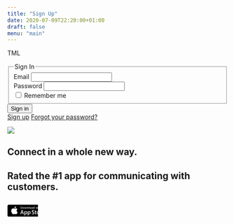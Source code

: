 ```yaml
---
title: "Sign Up"
date: 2020-07-09T22:20:00+01:00
draft: false
menu: "main"
---
```


TML
<main class="pa4 black-80">
  <form class="measure center">
    <fieldset id="sign_up" class="ba b--transparent ph0 mh0">
      <legend class="f4 fw6 ph0 mh0">Sign In</legend>
      <div class="mt3">
        <label class="db fw6 lh-copy f6" for="email-address">Email</label>
        <input class="pa2 input-reset ba bg-transparent hover-bg-black hover-white w-100" type="email" name="email-address"  id="email-address">
      </div>
      <div class="mv3">
        <label class="db fw6 lh-copy f6" for="password">Password</label>
        <input class="b pa2 input-reset ba bg-transparent hover-bg-black hover-white w-100" type="password" name="password"  id="password">
      </div>
      <label class="pa0 ma0 lh-copy f6 pointer"><input type="checkbox"> Remember me</label>
    </fieldset>
    <div class="">
      <input class="b ph3 pv2 input-reset ba b--black bg-transparent grow pointer f6 dib" type="submit" value="Sign in">
    </div>
    <div class="lh-copy mt3">
      <a href="#0" class="f6 link dim black db">Sign up</a>
      <a href="#0" class="f6 link dim black db">Forgot your password?</a>
    </div>
  </form>
</main>


<p class="pre measure">
<div class="outline bg-white fl w-100 pa2"><section class="flex-ns vh-10 items-center">
  <div class="mw6 ph5">
    <img src="http://tachyons.io/img/iPhone7Vertical.jpg"> 
  </div>
  <div class="tc tl-ns ph3">
    <h1 class="f3 f1-l fw2 mb3 mt4 mt0-ns">Connect in a whole new way.</h1>
    <h2 class="f5 f3-l fw1 mb4 mb5-l lh-title">Rated the #1 app for communicating with customers.</h2>
    <a href="https://www.amazon.com/Apple-iPhone-Warranty-Unlocked-Cellphone/dp/B015E8UTIU/ref=sr_1_2?ie=UTF8&qid=1481330742&sr=8-2&keywords=iphone+6s" class="dib grow">
      <svg version="1.1" id="US_UK_Download_on_the" xmlns="http://www.w3.org/2000/svg" xmlns:xlink="http://www.w3.org/1999/xlink"
        x="0px" y="0px" width="70px" height="50px" viewBox="0 0 100 40" enable-background="new 0 0 100 40" xml:space="preserve">
        <g>
          <path fill="#A6A6A6" d="M130.197,40H4.729C2.122,40,0,37.872,0,35.267V4.726C0,2.12,2.122,0,4.729,0h125.468
          C132.803,0,135,2.12,135,4.726v30.541C135,37.872,132.803,40,130.197,40L130.197,40z"/>
          <path d="M134.032,35.268c0,2.116-1.714,3.83-3.834,3.83H4.729c-2.119,0-3.839-1.714-3.839-3.83V4.725
          c0-2.115,1.72-3.835,3.839-3.835h125.468c2.121,0,3.834,1.72,3.834,3.835L134.032,35.268L134.032,35.268z"/>
          <g>
            <g>
              <path fill="#FFFFFF" d="M30.128,19.784c-0.029-3.223,2.639-4.791,2.761-4.864c-1.511-2.203-3.853-2.504-4.676-2.528
              c-1.967-0.207-3.875,1.177-4.877,1.177c-1.022,0-2.565-1.157-4.228-1.123c-2.14,0.033-4.142,1.272-5.24,3.196
              c-2.266,3.923-0.576,9.688,1.595,12.859c1.086,1.553,2.355,3.287,4.016,3.226c1.625-0.067,2.232-1.036,4.193-1.036
              c1.943,0,2.513,1.036,4.207,0.997c1.744-0.028,2.842-1.56,3.89-3.127c1.255-1.78,1.759-3.533,1.779-3.623
              C33.507,24.924,30.161,23.647,30.128,19.784z"/>
              <path fill="#FFFFFF" d="M26.928,10.306c0.874-1.093,1.472-2.58,1.306-4.089c-1.265,0.056-2.847,0.875-3.758,1.944
              c-0.806,0.942-1.526,2.486-1.34,3.938C24.557,12.205,26.016,11.382,26.928,10.306z"/>
            </g>
          </g>
          <g>
            <path fill="#FFFFFF" d="M53.645,31.504h-2.271l-1.244-3.909h-4.324l-1.185,3.909h-2.211l4.284-13.308h2.646L53.645,31.504z
            M49.755,25.955L48.63,22.48c-0.119-0.355-0.342-1.191-0.671-2.507h-0.04c-0.131,0.566-0.342,1.402-0.632,2.507l-1.105,3.475
            H49.755z"/>
            <path fill="#FFFFFF" d="M64.662,26.588c0,1.632-0.441,2.922-1.323,3.869c-0.79,0.843-1.771,1.264-2.942,1.264
            c-1.264,0-2.172-0.454-2.725-1.362h-0.04v5.055h-2.132V25.067c0-1.026-0.027-2.079-0.079-3.159h1.875l0.119,1.521h0.04
            c0.711-1.146,1.79-1.718,3.238-1.718c1.132,0,2.077,0.447,2.833,1.342C64.284,23.949,64.662,25.127,64.662,26.588z M62.49,26.666
            c0-0.934-0.21-1.704-0.632-2.31c-0.461-0.632-1.08-0.948-1.856-0.948c-0.526,0-1.004,0.176-1.431,0.523
            c-0.428,0.35-0.708,0.807-0.839,1.373c-0.066,0.264-0.099,0.48-0.099,0.65v1.6c0,0.698,0.214,1.287,0.642,1.768
            s0.984,0.721,1.668,0.721c0.803,0,1.428-0.31,1.875-0.928C62.266,28.496,62.49,27.68,62.49,26.666z"/>
            <path fill="#FFFFFF" d="M75.699,26.588c0,1.632-0.441,2.922-1.324,3.869c-0.789,0.843-1.77,1.264-2.941,1.264
            c-1.264,0-2.172-0.454-2.724-1.362H68.67v5.055h-2.132V25.067c0-1.026-0.027-2.079-0.079-3.159h1.875l0.119,1.521h0.04
            c0.71-1.146,1.789-1.718,3.238-1.718c1.131,0,2.076,0.447,2.834,1.342C75.32,23.949,75.699,25.127,75.699,26.588z M73.527,26.666
            c0-0.934-0.211-1.704-0.633-2.31c-0.461-0.632-1.078-0.948-1.855-0.948c-0.527,0-1.004,0.176-1.432,0.523
            c-0.428,0.35-0.707,0.807-0.838,1.373c-0.065,0.264-0.099,0.48-0.099,0.65v1.6c0,0.698,0.214,1.287,0.64,1.768
            c0.428,0.48,0.984,0.721,1.67,0.721c0.803,0,1.428-0.31,1.875-0.928C73.303,28.496,73.527,27.68,73.527,26.666z"/>
            <path fill="#FFFFFF" d="M88.039,27.772c0,1.132-0.393,2.053-1.182,2.764c-0.867,0.777-2.074,1.165-3.625,1.165
            c-1.432,0-2.58-0.276-3.449-0.829l0.494-1.777c0.936,0.566,1.963,0.85,3.082,0.85c0.803,0,1.428-0.182,1.877-0.544
            c0.447-0.362,0.67-0.848,0.67-1.454c0-0.54-0.184-0.995-0.553-1.364c-0.367-0.369-0.98-0.712-1.836-1.029
            c-2.33-0.869-3.494-2.142-3.494-3.816c0-1.094,0.408-1.991,1.225-2.689c0.814-0.699,1.9-1.048,3.258-1.048
            c1.211,0,2.217,0.211,3.02,0.632l-0.533,1.738c-0.75-0.408-1.598-0.612-2.547-0.612c-0.75,0-1.336,0.185-1.756,0.553
            c-0.355,0.329-0.533,0.73-0.533,1.205c0,0.526,0.203,0.961,0.611,1.303c0.355,0.316,1,0.658,1.936,1.027
            c1.145,0.461,1.986,1,2.527,1.618C87.77,26.081,88.039,26.852,88.039,27.772z"/>
            <path fill="#FFFFFF" d="M95.088,23.508h-2.35v4.659c0,1.185,0.414,1.777,1.244,1.777c0.381,0,0.697-0.033,0.947-0.099l0.059,1.619
            c-0.42,0.157-0.973,0.236-1.658,0.236c-0.842,0-1.5-0.257-1.975-0.77c-0.473-0.514-0.711-1.376-0.711-2.587v-4.837h-1.4v-1.6h1.4
            v-1.757l2.094-0.632v2.389h2.35V23.508z"/>
            <path fill="#FFFFFF" d="M105.691,26.627c0,1.475-0.422,2.686-1.264,3.633c-0.883,0.975-2.055,1.461-3.516,1.461
            c-1.408,0-2.529-0.467-3.365-1.401s-1.254-2.113-1.254-3.534c0-1.487,0.43-2.705,1.293-3.652c0.861-0.948,2.023-1.422,3.484-1.422
            c1.408,0,2.541,0.467,3.396,1.402C105.283,24.021,105.691,25.192,105.691,26.627z M103.479,26.696
            c0-0.885-0.189-1.644-0.572-2.277c-0.447-0.766-1.086-1.148-1.914-1.148c-0.857,0-1.508,0.383-1.955,1.148
            c-0.383,0.634-0.572,1.405-0.572,2.317c0,0.885,0.189,1.644,0.572,2.276c0.461,0.766,1.105,1.148,1.936,1.148
            c0.814,0,1.453-0.39,1.914-1.168C103.281,28.347,103.479,27.58,103.479,26.696z"/>
            <path fill="#FFFFFF" d="M112.621,23.783c-0.211-0.039-0.436-0.059-0.672-0.059c-0.75,0-1.33,0.283-1.738,0.85
            c-0.355,0.5-0.533,1.132-0.533,1.895v5.035h-2.131l0.02-6.574c0-1.106-0.027-2.113-0.08-3.021h1.857l0.078,1.836h0.059
            c0.225-0.631,0.58-1.139,1.066-1.52c0.475-0.343,0.988-0.514,1.541-0.514c0.197,0,0.375,0.014,0.533,0.039V23.783z"/>
            <path fill="#FFFFFF" d="M122.156,26.252c0,0.382-0.025,0.704-0.078,0.967h-6.396c0.025,0.948,0.334,1.673,0.928,2.173
            c0.539,0.447,1.236,0.671,2.092,0.671c0.947,0,1.811-0.151,2.588-0.454l0.334,1.48c-0.908,0.396-1.98,0.593-3.217,0.593
            c-1.488,0-2.656-0.438-3.506-1.313c-0.848-0.875-1.273-2.05-1.273-3.524c0-1.447,0.395-2.652,1.186-3.613
            c0.828-1.026,1.947-1.539,3.355-1.539c1.383,0,2.43,0.513,3.141,1.539C121.873,24.047,122.156,25.055,122.156,26.252z
            M120.123,25.699c0.014-0.632-0.125-1.178-0.414-1.639c-0.369-0.593-0.936-0.889-1.699-0.889c-0.697,0-1.264,0.289-1.697,0.869
            c-0.355,0.461-0.566,1.014-0.631,1.658H120.123z"/>
          </g>
          <g>
            <g>
              <path fill="#FFFFFF" d="M49.05,10.009c0,1.177-0.353,2.063-1.058,2.658c-0.653,0.549-1.581,0.824-2.783,0.824
              c-0.596,0-1.106-0.026-1.533-0.078V6.982c0.557-0.09,1.157-0.136,1.805-0.136c1.145,0,2.008,0.249,2.59,0.747
              C48.723,8.156,49.05,8.961,49.05,10.009z M47.945,10.038c0-0.763-0.202-1.348-0.606-1.756c-0.404-0.407-0.994-0.611-1.771-0.611
              c-0.33,0-0.611,0.022-0.844,0.068v4.889c0.129,0.02,0.365,0.029,0.708,0.029c0.802,0,1.421-0.223,1.857-0.669
              S47.945,10.892,47.945,10.038z"/>
              <path fill="#FFFFFF" d="M54.909,11.037c0,0.725-0.207,1.319-0.621,1.785c-0.434,0.479-1.009,0.718-1.727,0.718
              c-0.692,0-1.243-0.229-1.654-0.689c-0.41-0.459-0.615-1.038-0.615-1.736c0-0.73,0.211-1.329,0.635-1.794s0.994-0.698,1.712-0.698
              c0.692,0,1.248,0.229,1.669,0.688C54.708,9.757,54.909,10.333,54.909,11.037z M53.822,11.071c0-0.435-0.094-0.808-0.281-1.119
              c-0.22-0.376-0.533-0.564-0.94-0.564c-0.421,0-0.741,0.188-0.961,0.564c-0.188,0.311-0.281,0.69-0.281,1.138
              c0,0.435,0.094,0.808,0.281,1.119c0.227,0.376,0.543,0.564,0.951,0.564c0.4,0,0.714-0.191,0.94-0.574
              C53.725,11.882,53.822,11.506,53.822,11.071z"/>
              <path fill="#FFFFFF" d="M62.765,8.719l-1.475,4.714h-0.96l-0.611-2.047c-0.155-0.511-0.281-1.019-0.379-1.523h-0.019
              c-0.091,0.518-0.217,1.025-0.379,1.523l-0.649,2.047h-0.971l-1.387-4.714h1.077l0.533,2.241c0.129,0.53,0.235,1.035,0.32,1.513
              h0.019c0.078-0.394,0.207-0.896,0.389-1.503l0.669-2.25h0.854l0.641,2.202c0.155,0.537,0.281,1.054,0.378,1.552h0.029
              c0.071-0.485,0.178-1.002,0.32-1.552l0.572-2.202H62.765z"/>
              <path fill="#FFFFFF" d="M68.198,13.433H67.15v-2.7c0-0.832-0.316-1.248-0.95-1.248c-0.311,0-0.562,0.114-0.757,0.343
              c-0.193,0.229-0.291,0.499-0.291,0.808v2.796h-1.048v-3.366c0-0.414-0.013-0.863-0.038-1.349h0.921l0.049,0.737h0.029
              c0.122-0.229,0.304-0.418,0.543-0.569c0.284-0.176,0.602-0.265,0.95-0.265c0.44,0,0.806,0.142,1.097,0.427
              c0.362,0.349,0.543,0.87,0.543,1.562V13.433z"/>
              <path fill="#FFFFFF" d="M71.088,13.433h-1.047V6.556h1.047V13.433z"/>
              <path fill="#FFFFFF" d="M77.258,11.037c0,0.725-0.207,1.319-0.621,1.785c-0.434,0.479-1.01,0.718-1.727,0.718
              c-0.693,0-1.244-0.229-1.654-0.689c-0.41-0.459-0.615-1.038-0.615-1.736c0-0.73,0.211-1.329,0.635-1.794s0.994-0.698,1.711-0.698
              c0.693,0,1.248,0.229,1.67,0.688C77.057,9.757,77.258,10.333,77.258,11.037z M76.17,11.071c0-0.435-0.094-0.808-0.281-1.119
              c-0.219-0.376-0.533-0.564-0.939-0.564c-0.422,0-0.742,0.188-0.961,0.564c-0.188,0.311-0.281,0.69-0.281,1.138
              c0,0.435,0.094,0.808,0.281,1.119c0.227,0.376,0.543,0.564,0.951,0.564c0.4,0,0.713-0.191,0.939-0.574
              C76.074,11.882,76.17,11.506,76.17,11.071z"/>
              <path fill="#FFFFFF" d="M82.33,13.433h-0.941l-0.078-0.543h-0.029c-0.322,0.433-0.781,0.65-1.377,0.65
              c-0.445,0-0.805-0.143-1.076-0.427c-0.246-0.258-0.369-0.579-0.369-0.96c0-0.576,0.24-1.015,0.723-1.319
              c0.482-0.304,1.16-0.453,2.033-0.446V10.3c0-0.621-0.326-0.931-0.979-0.931c-0.465,0-0.875,0.117-1.229,0.349l-0.213-0.688
              c0.438-0.271,0.979-0.407,1.617-0.407c1.232,0,1.85,0.65,1.85,1.95v1.736C82.262,12.78,82.285,13.155,82.33,13.433z
              M81.242,11.813v-0.727c-1.156-0.02-1.734,0.297-1.734,0.95c0,0.246,0.066,0.43,0.201,0.553c0.135,0.123,0.307,0.184,0.512,0.184
              c0.23,0,0.445-0.073,0.641-0.218c0.197-0.146,0.318-0.331,0.363-0.558C81.236,11.946,81.242,11.884,81.242,11.813z"/>
              <path fill="#FFFFFF" d="M88.285,13.433h-0.93l-0.049-0.757h-0.029c-0.297,0.576-0.803,0.864-1.514,0.864
              c-0.568,0-1.041-0.223-1.416-0.669s-0.562-1.025-0.562-1.736c0-0.763,0.203-1.381,0.611-1.853c0.395-0.44,0.879-0.66,1.455-0.66
              c0.633,0,1.076,0.213,1.328,0.64h0.02V6.556h1.049v5.607C88.248,12.622,88.26,13.045,88.285,13.433z M87.199,11.445v-0.786
              c0-0.136-0.01-0.246-0.029-0.33c-0.059-0.252-0.186-0.464-0.379-0.635c-0.195-0.171-0.43-0.257-0.701-0.257
              c-0.391,0-0.697,0.155-0.922,0.466c-0.223,0.311-0.336,0.708-0.336,1.193c0,0.466,0.107,0.844,0.322,1.135
              c0.227,0.31,0.533,0.465,0.916,0.465c0.344,0,0.619-0.129,0.828-0.388C87.1,12.069,87.199,11.781,87.199,11.445z"/>
              <path fill="#FFFFFF" d="M97.248,11.037c0,0.725-0.207,1.319-0.621,1.785c-0.434,0.479-1.008,0.718-1.727,0.718
              c-0.691,0-1.242-0.229-1.654-0.689c-0.41-0.459-0.615-1.038-0.615-1.736c0-0.73,0.211-1.329,0.635-1.794s0.994-0.698,1.713-0.698
              c0.691,0,1.248,0.229,1.668,0.688C97.047,9.757,97.248,10.333,97.248,11.037z M96.162,11.071c0-0.435-0.094-0.808-0.281-1.119
              c-0.221-0.376-0.533-0.564-0.941-0.564c-0.42,0-0.74,0.188-0.961,0.564c-0.188,0.311-0.281,0.69-0.281,1.138
              c0,0.435,0.094,0.808,0.281,1.119c0.227,0.376,0.543,0.564,0.951,0.564c0.4,0,0.715-0.191,0.941-0.574
              C96.064,11.882,96.162,11.506,96.162,11.071z"/>
              <path fill="#FFFFFF" d="M102.883,13.433h-1.047v-2.7c0-0.832-0.316-1.248-0.951-1.248c-0.311,0-0.562,0.114-0.756,0.343
              s-0.291,0.499-0.291,0.808v2.796h-1.049v-3.366c0-0.414-0.012-0.863-0.037-1.349h0.92l0.049,0.737h0.029
              c0.123-0.229,0.305-0.418,0.543-0.569c0.285-0.176,0.602-0.265,0.951-0.265c0.439,0,0.805,0.142,1.096,0.427
              c0.363,0.349,0.543,0.87,0.543,1.562V13.433z"/>
              <path fill="#FFFFFF" d="M109.936,9.504h-1.154v2.29c0,0.582,0.205,0.873,0.611,0.873c0.188,0,0.344-0.016,0.467-0.049
              l0.027,0.795c-0.207,0.078-0.479,0.117-0.814,0.117c-0.414,0-0.736-0.126-0.969-0.378c-0.234-0.252-0.35-0.676-0.35-1.271V9.504
              h-0.689V8.719h0.689V7.855l1.027-0.31v1.173h1.154V9.504z"/>
              <path fill="#FFFFFF" d="M115.484,13.433h-1.049v-2.68c0-0.845-0.316-1.268-0.949-1.268c-0.486,0-0.818,0.245-1,0.735
              c-0.031,0.103-0.049,0.229-0.049,0.377v2.835h-1.047V6.556h1.047v2.841h0.02c0.33-0.517,0.803-0.775,1.416-0.775
              c0.434,0,0.793,0.142,1.078,0.427c0.355,0.355,0.533,0.883,0.533,1.581V13.433z"/>
              <path fill="#FFFFFF" d="M121.207,10.853c0,0.188-0.014,0.346-0.039,0.475h-3.143c0.014,0.466,0.164,0.821,0.455,1.067
              c0.266,0.22,0.609,0.33,1.029,0.33c0.465,0,0.889-0.074,1.271-0.223l0.164,0.728c-0.447,0.194-0.973,0.291-1.582,0.291
              c-0.73,0-1.305-0.215-1.721-0.645c-0.418-0.43-0.625-1.007-0.625-1.731c0-0.711,0.193-1.303,0.582-1.775
              c0.406-0.504,0.955-0.756,1.648-0.756c0.678,0,1.193,0.252,1.541,0.756C121.068,9.77,121.207,10.265,121.207,10.853z
              M120.207,10.582c0.008-0.311-0.061-0.579-0.203-0.805c-0.182-0.291-0.459-0.437-0.834-0.437c-0.342,0-0.621,0.142-0.834,0.427
              c-0.174,0.227-0.277,0.498-0.311,0.815H120.207z"/>
            </g>
          </g>
        </g>
      </svg>
    </a>
  </div>
</section>
</p>

</div>